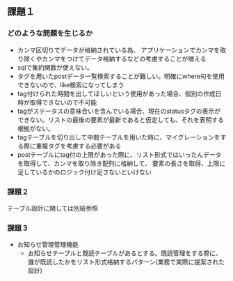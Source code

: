 ## 課題１
### どのような問題を生じるか
- カンマ区切りでデータが格納されている為、
アプリケーションでカンマを取り除くやカンマをつけてデータ格納するなどの考慮することが増える
- sqlで集約関数が使えない。
- タグを用いたpostデータ一覧検索することが難しい。明確にwhere句を使用できないので、like検索になってしまう
- tag付けられた時間を出してほしいという使用があった場合、個別の作成日時が取得できないので不可能
- tagがステータスの意味合いを含んでいる場合、現在のstatusタグの表示ができない。リストの最後の要素が最新であると仮定しても、それを表明する根拠がない。
- tagテーブルを切り出して中間テーブルを用いた時に、マイグレーションをする際に重複タグを考慮する必要がある
- postテーブルにtag付の上限があった際に、リスト形式ではいったんデータを取得して、カンマを取り除き配列に格納して、
要素の長さを取得、上限に足しているかのロジック付け足さないといけない

### 課題２
テーブル設計に関しては別紙参照

### 課題３
- お知らせ管理管理機能
  - お知らせテーブルと既読テーブルがあるとする。既読管理をする際に、誰が既読したかをリスト形式格納するパターン(業務で実際に提案された設計)
